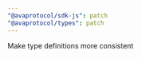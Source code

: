 ```yaml
---
"@avaprotocol/sdk-js": patch
"@avaprotocol/types": patch
---
```


Make type definitions more consistent
